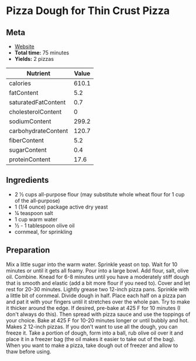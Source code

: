 # Pizza Dough for Thin Crust Pizza

## Meta

- [Website](https://www.food.com/recipe/pizza-dough-for-thin-crust-pizza-70165)
- **Total time:** 75 minutes
- **Yields:** 2 pizzas

|Nutrient|Value|
|-|-|
|calories|610.1|
|fatContent|5.2|
|saturatedFatContent|0.7|
|cholesterolContent|0|
|sodiumContent|299.2|
|carbohydrateContent|120.7|
|fiberContent|5.2|
|sugarContent|0.4|
|proteinContent|17.6|

## Ingredients

- 2 1⁄2 cups all-purpose flour (may substitute whole wheat flour for 1 cup of the all-purpose)
- 1 (1/4 ounce) package active dry yeast
- 1⁄4 teaspoon salt
- 1 cup warm water
- 1⁄2 - 1 tablespoon olive oil
- cornmeal, for sprinkling

## Preparation

Mix a little sugar into the warm water.
Sprinkle yeast on top.
Wait for 10 minutes or until it gets all foamy.
Pour into a large bowl.
Add flour, salt, olive oil.
Combine.
Knead for 6-8 minutes until you have a moderately stiff dough that is smooth and elastic (add a bit more flour if you need to).
Cover and let rest for 20-30 minutes.
Lightly grease two 12-inch pizza pans.
Sprinkle with a little bit of cornmeal.
Divide dough in half.
Place each half on a pizza pan and pat it with your fingers until it stretches over the whole pan.
Try to make it thicker around the edge.
If desired, pre-bake at 425 F for 10 minutes (I don't always do this).
Then spread with pizza sauce and use the toppings of your choice.
Bake at 425 F for 10-20 minutes longer or until bubbly and hot.
Makes 2 12-inch pizzas.
If you don't want to use all the dough, you can freeze it.
Take a portion of dough, form into a ball, rub olive oil over it and place it in a freezer bag (the oil makes it easier to take out of the bag).
When you want to make a pizza, take dough out of freezer and allow to thaw before using.

